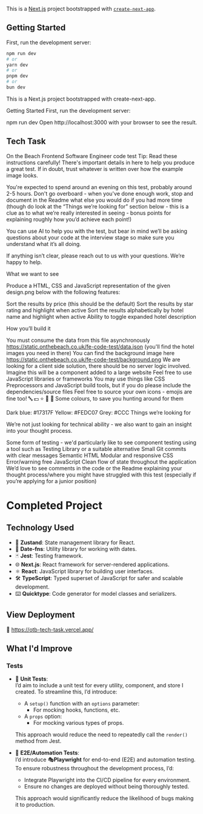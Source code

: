 This is a [Next.js](https://nextjs.org) project bootstrapped with [`create-next-app`](https://nextjs.org/docs/app/api-reference/cli/create-next-app).

## Getting Started

First, run the development server:

```bash
npm run dev
# or
yarn dev
# or
pnpm dev
# or
bun dev
```

This is a Next.js project bootstrapped with create-next-app.

Getting Started First, run the development server:

npm run dev Open http://localhost:3000 with your browser to see the result.

## Tech Task

On the Beach Frontend Software Engineer code test Tip: Read these instructions carefully! There's important details in here to help you produce a great test. If in doubt, trust whatever is written over how the example image looks.

You're expected to spend around an evening on this test, probably around 2-5 hours. Don't go overboard - when you've done enough work, stop and document in the Readme what else you would do if you had more time (though do look at the “Things we’re looking for” section below - this is a clue as to what we’re really interested in seeing - bonus points for explaining roughly how you’d achieve each point!)

You can use AI to help you with the test, but bear in mind we’ll be asking questions about your code at the interview stage so make sure you understand what it’s all doing.

If anything isn’t clear, please reach out to us with your questions. We’re happy to help.

What we want to see

Produce a HTML, CSS and JavaScript representation of the given design.png below with the following features:

Sort the results by price (this should be the default) Sort the results by star rating and highlight when active Sort the results alphabetically by hotel name and highlight when active Ability to toggle expanded hotel description

How you’ll build it

You must consume the data from this file asynchronously https://static.onthebeach.co.uk/fe-code-test/data.json (you'll find the hotel images you need in there) You can find the background image here https://static.onthebeach.co.uk/fe-code-test/background.png We are looking for a client side solution, there should be no server logic involved. Imagine this will be a component added to a large website Feel free to use JavaScript libraries or frameworks You may use things like CSS Preprocessors and JavaScript build tools, but if you do please include the dependencies/source files Feel free to source your own icons - emojis are fine too! 🔤 💵 ⭐️ 🔽 🔼 Some colours, to save you hunting around for them

Dark blue: #17317F Yellow: #FEDC07 Grey: #CCC Things we’re looking for

We’re not just looking for technical ability - we also want to gain an insight into your thought process.

Some form of testing - we'd particularly like to see component testing using a tool such as Testing Library or a suitable alternative Small Git commits with clear messages Semantic HTML Modular and responsive CSS Error/warning free JavaScript Clean flow of state throughout the application We’d love to see comments in the code or the Readme explaining your thought process/where you might have struggled with this test (especially if you’re applying for a junior position)

# Completed Project

## Technology Used

- 🐻 **Zustand**: State management library for React.
- 📅 **Date-fns**: Utility library for working with dates.
- 🃏 **Jest**: Testing framework.
- 🌐 **Next.js**: React framework for server-rendered applications.
- ⚛️ **React**: JavaScript library for building user interfaces.
- 🛠️ **TypeScript**: Typed superset of JavaScript for safer and scalable development.
- ⌨️ **Quicktype**: Code generator for model classes and serializers.

## View Deployment

🚀 https://otb-tech-task.vercel.app/

## What I'd Improve

### Tests

- 🧪 **Unit Tests**:  
  I’d aim to include a unit test for every utility, component, and store I created. To streamline this, I’d introduce:

  - A `setup()` function with an `options` parameter:
    - For mocking hooks, functions, etc.
  - A `props` option:
    - For mocking various types of props.

  This approach would reduce the need to repeatedly call the `render()` method from Jest.

- 🧪 **E2E/Automation Tests**:  
  I’d introduce 🎭**Playwright** for end-to-end (E2E) and automation testing. To ensure robustness throughout the development process, I’d:

  - Integrate Playwright into the CI/CD pipeline for every environment.
  - Ensure no changes are deployed without being thoroughly tested.

  This approach would significantly reduce the likelihood of bugs making it to production.